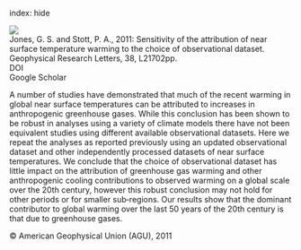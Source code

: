index: hide

<div class="Citation">
    <div class="Citation-thumb CitationThumb-linked"  data-href="https://doi.org/10.1029/2011gl049324">
      <img src="https://static.claimspace.cloud/climate-study-static/refs/thumbs/10/Jones_and_Stott_2011-thumb.png" />
    </div>

  <div class="Citation-body">
    <div class="Citation-text">Jones, G. S. and Stott, P. A., 2011: Sensitivity of the attribution of near surface temperature warming to the choice of observational dataset. <span class="Article-journal">Geophysical Research Letters, </span><span class="Article-volume">38, </span>L21702pp.</div>
    <div class="Citation-links">
      <div class="CitationLink" data-href="https://doi.org/10.1029/2011gl049324">
        <div class="CitationLink-icon CitationLink-Doi"></div>
        <div class="CitationLink-text">DOI</div>
      </div>
      <div class="CitationLink" data-href="https://scholar.google.com/scholar?q=10.1029/2011gl049324">
        <div class="CitationLink-icon CitationLink-Scholar"></div>
        <div class="CitationLink-text">Google Scholar</div>
      </div>
    </div>
  </div>
</div>

A number of studies have demonstrated that much of the recent warming in global near surface temperatures can be attributed to increases in anthropogenic greenhouse gases. While this conclusion has been shown to be robust in analyses using a variety of climate models there have not been equivalent studies using different available observational datasets. Here we repeat the analyses as reported previously using an updated observational dataset and other independently processed datasets of near surface temperatures. We conclude that the choice of observational dataset has little impact on the attribution of greenhouse gas warming and other anthropogenic cooling contributions to observed warming on a global scale over the 20th century, however this robust conclusion may not hold for other periods or for smaller sub‐regions. Our results show that the dominant contributor to global warming over the last 50 years of the 20th century is that due to greenhouse gases.

<div class="Citation-copy">
&copy; American Geophysical Union (AGU), 2011
</div>